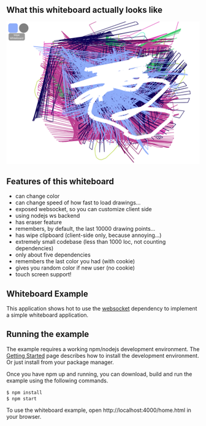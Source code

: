 ## What this whiteboard actually looks like

![png](screenshots/screenshot.png)

## Features of this whiteboard
- can change color
- can change speed of how fast to load drawings...
- exposed websocket, so you can customize client side
- using nodejs ws backend
- has eraser feature
- remembers, by default, the last 10000 drawing points...
- has wipe clipboard (client-side only, because annoying...)
- extremely small codebase (less than 1000 loc, not counting dependencies)
- only about five dependencies
- remembers the last color you had (with cookie)
- gives you random color if new user (no cookie)
- touch screen support!

## Whiteboard Example

This application shows hot to use the
[websocket](https://www.npmjs.com/package/ws) dependency to implement a simple
whiteboard application.

## Running the example

The example requires a working npm/nodejs development environment. The [Getting 
Started](https://docs.npmjs.com/downloading-and-installing-node-js-and-npm) page describes how to install the
development environment. Or just install from your package manager.

Once you have npm up and running, you can download, build and run the example
using the following commands.

    $ npm install
    $ npm start

To use the whiteboard example, open http://localhost:4000/home.html in your browser.
